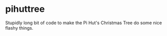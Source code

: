 # pihuttree
Stupidly long bit of code to make the Pi Hut's Christmas Tree do some nice flashy things.
